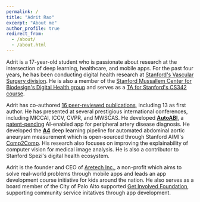```yaml
---
permalink: /
title: "Adrit Rao"
excerpt: "About me"
author_profile: true
redirect_from: 
  - /about/
  - /about.html
---
```


Adrit is a 17-year-old student who is passionate about research at the intersection of deep learning, healthcare, and mobile apps. For the past four years, he has been conducting digital health research at [Stanford's Vascular Surgery division](https://profiles.stanford.edu/adrit-rao). He is also a member of the [Stanford Mussallem Center for Biodesign's Digital Health group](https://bdh.stanford.edu/team) and serves as a [TA for Stanford's CS342 course](https://bdh.stanford.edu/people/adrit-rao).

Adrit has co-authored [16 peer-reviewed publications](https://scholar.google.com/citations?user=g1Kz9DIAAAAJ&hl=en&oi=ao), including 13 as first author. He has presented at several prestigious international conferences, including MICCAI, ICCV, CVPR, and MWSCAS. He developed [**AutoABI**](https://www.autoabi.app), a [patent-pending](https://techfinder.stanford.edu/technology/using-deep-learning-predict-ankle-brachial-index-doppler-sounds-diabetic-patients) AI-enabled app for peripheral artery disease diagnosis. He developed the [**A4**](https://www.jvascsurg.org/article/S0741-5214(24)00812-7/fulltext) deep learning pipeline for automated abdominal aortic aneurysm measurement which is open-sourced through Stanford AIMI's [Comp2Comp](https://github.com/StanfordMIMI/Comp2Comp?tab=readme-ov-file#aaa-segmentation-and-maximum-diameter-measurement). His research also focuses on improving the explainability of computer vision for medical image analysis. He is also a contributor to Stanford Spezi's digital health ecosystem.

Adrit is the founder and CEO of [Aretech Inc.](http://xn--artech-4ua.com/), a non-profit which aims to solve real-world problems through mobile apps and leads an app development course initiative for kids around the nation. He also serves as a board member of the City of Palo Alto supported [Get Involved Foundation](https://www.getinvolvedfoundation.org), supporting community service initatives through app development. 
